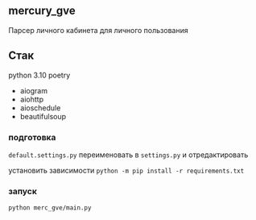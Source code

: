 ## mercury_gve

Парсер личного кабинета для личного пользования

## Стак
python 3.10
poetry

- aiogram
- aiohttp
- aioschedule
- beautifulsoup

### подготовка
`default.settings.py` переименовать в `settings.py` и отредактировать

установить зависимости `python -m pip install -r requirements.txt`

### запуск
`python merc_gve/main.py`
